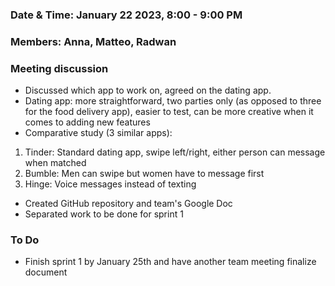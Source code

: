 ### Date & Time: January 22 2023, 8:00 - 9:00 PM
### Members: Anna, Matteo, Radwan

### Meeting discussion
* Discussed which app to work on, agreed on the dating app.
* Dating app: more straightforward, two parties only (as opposed to three for the food delivery app), easier to test, can be more creative when it comes to adding new features
* Comparative study (3 similar apps):
1. Tinder: Standard dating app, swipe left/right, either person can message when matched
2. Bumble: Men can swipe but women have to message first
3. Hinge: Voice messages instead of texting
* Created GitHub repository and team's Google Doc
* Separated work to be done for sprint 1

### To Do

* Finish sprint 1 by January 25th and have another team meeting finalize document

